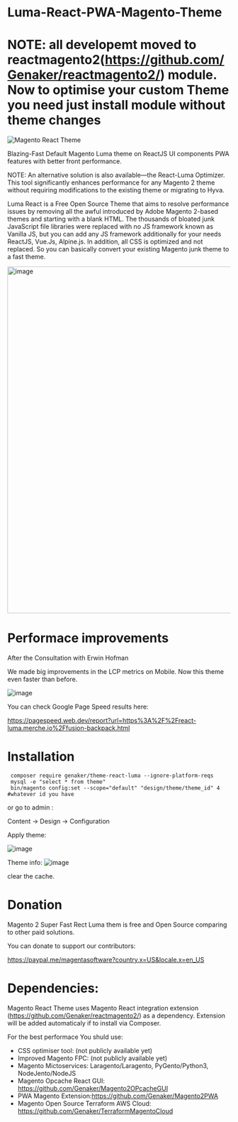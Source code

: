 # Luma-React-PWA-Magento-Theme
# NOTE: all developemt moved to reactmagento2(https://github.com/Genaker/reactmagento2/) module. Now to optimise your custom Theme you need just install module without theme changes

<img src="https://raw.githubusercontent.com/Genaker/Luma-React-PWA-Magento-Theme/master/web/images/logo.jpeg" alt="Magento React Theme"/>

Blazing-Fast Default Magento Luma theme on ReactJS UI components PWA features with better front performance.

NOTE: An alternative solution is also available—the React-Luma Optimizer. This tool significantly enhances performance for any Magento 2 theme without requiring modifications to the existing theme or migrating to Hyva.

Luma React is a Free Open Source Theme that aims to resolve performance issues by removing all the awful introduced by Adobe Magento 2-based themes and starting with a blank HTML. The thousands of bloated junk JavaScript file libraries were replaced with no JS framework known as Vanilla JS, but you can add any JS framework additionally for your needs ReactJS, Vue.Js, Alpine.js. In addition, all CSS is optimized and not replaced. So you can basically convert your existing Magento junk theme to a fast theme.

<img width="781" alt="image" src="https://github.com/user-attachments/assets/d38f866b-3da4-4468-8acf-327bead7ec5f" />

# Performace improvements
After the Consultation with Erwin Hofman 

We made big improvements in the LCP metrics on Mobile. Now this theme even faster than before.

![image](https://user-images.githubusercontent.com/9213670/153733227-56f839b8-42bc-4b4c-986d-c98ea916cbca.png)

You can check Google Page Speed results here:

https://pagespeed.web.dev/report?url=https%3A%2F%2Freact-luma.merche.io%2Ffusion-backpack.html

# Installation 
```
 composer require genaker/theme-react-luma --ignore-platform-reqs
 mysql -e "select * from theme"
 bin/magento config:set --scope="default" "design/theme/theme_id" 4 #whatever id you have
```
or go to admin : 

Content -> Design -> Configuration

Apply theme:

![image](https://user-images.githubusercontent.com/9213670/154371384-2abd5712-380e-44ad-8e67-b259eb2d6f42.png)

Theme info:
![image](https://user-images.githubusercontent.com/9213670/154369973-b36f8110-fdfc-4f03-9f1b-9891e0a6cb9d.png)

clear the cache. 

# Donation 
Magento 2 Super Fast Rect Luma them is free and Open Source comparing to other paid solutions. 

You can donate to support our contributors: 

https://paypal.me/magentasoftware?country.x=US&locale.x=en_US

# Dependencies:

Magento React Theme uses Magento React integration extension (https://github.com/Genaker/reactmagento2/) as a dependency. Extension will be added automaticaly if to install via Composer.

For the best performace You shuld use:
* CSS optimiser tool: (not publicly available yet)
* Improved Magento FPC: (not publicly available yet)
* Magento Mictoservices: Laragento/Laragento, PyGento/Python3, NodeJento/NodeJS
* Magento Opcache React GUI: https://github.com/Genaker/Magento2OPcacheGUI
* PWA Magento Extension:https://github.com/Genaker/Magento2PWA
* Magento Open Source Terraform AWS Cloud: https://github.com/Genaker/TerraformMagentoCloud
